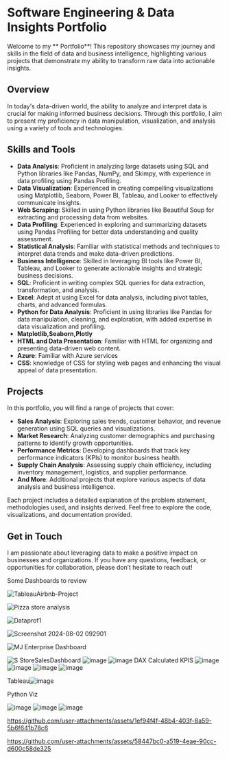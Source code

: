 # Software Engineering & Data Insights Portfolio



Welcome to my ** Portfolio**! This repository showcases my journey and skills in the field of data and business intelligence, highlighting various projects that demonstrate my ability to transform raw data into actionable insights.

## Overview

In today's data-driven world, the ability to analyze and interpret data is crucial for making informed business decisions. Through this portfolio, I aim to present my proficiency in data manipulation, visualization, and analysis using a variety of tools and technologies.

## Skills and Tools

- **Data Analysis**: Proficient in analyzing large datasets using SQL and Python libraries like Pandas, NumPy, and Skimpy, with experience in data profiling using Pandas Profiling.
- **Data Visualization**: Experienced in creating compelling visualizations using Matplotlib, Seaborn, Power BI, Tableau, and Looker to effectively communicate insights.
- **Web Scraping**: Skilled in using Python libraries like Beautiful Soup for extracting and processing data from websites.
- **Data Profiling**: Experienced in exploring and summarizing datasets using Pandas Profiling for better data understanding and quality assessment.
- **Statistical Analysis**: Familiar with statistical methods and techniques to interpret data trends and make data-driven predictions.
- **Business Intelligence**: Skilled in leveraging BI tools like Power BI, Tableau, and Looker to generate actionable insights and strategic business decisions.
- **SQL**: Proficient in writing complex SQL queries for data extraction, transformation, and analysis.
- **Excel**: Adept at using Excel for data analysis, including pivot tables, charts, and advanced formulas.
- **Python for Data Analysis**: Proficient in using libraries like Pandas for data manipulation, cleaning, and exploration, with added expertise in data visualization and profiling.
- **Matplotlib,Seaborn,Plotly** 
- **HTML and Data Presentation**: Familiar with HTML for organizing and presenting data-driven web content.
- **Azure**: Familiar with Azure services 
- **CSS**: knowledge of CSS for styling web pages and enhancing the visual appeal of data presentation.


## Projects

In this portfolio, you will find a range of projects that cover:

- **Sales Analysis**: Exploring sales trends, customer behavior, and revenue generation using SQL queries and visualizations.
- **Market Research**: Analyzing customer demographics and purchasing patterns to identify growth opportunities.
- **Performance Metrics**: Developing dashboards that track key performance indicators (KPIs) to monitor business health.
- **Supply Chain Analysis**: Assessing supply chain efficiency, including inventory management, logistics, and supplier performance.
- **And More**: Additional projects that explore various aspects of data analysis and business intelligence.


Each project includes a detailed explanation of the problem statement, methodologies used, and insights derived. Feel free to explore the code, visualizations, and documentation provided.

## Get in Touch

I am passionate about leveraging data to make a positive impact on businesses and organizations. If you have any questions, feedback, or opportunities for collaboration, please don’t hesitate to reach out!

Some Dashboards to review

![TableauAirbnb-Project](https://github.com/user-attachments/assets/b10f2df1-d6f1-451d-b8c1-b12ef0fd44e8)

![Pizza store analysis](https://github.com/user-attachments/assets/94ee576d-824f-4f79-b7ba-135ab3c0e9ac)

![Dataprof1](https://github.com/user-attachments/assets/2f9090ee-ce61-4d46-a9b2-522dc0fb31bb)

![Screenshot 2024-08-02 092901](https://github.com/user-attachments/assets/12c7146f-2482-4827-a8f1-4d601c7b9e37)

![MJ Enterprise Dashboard](https://github.com/user-attachments/assets/94261744-4815-4120-9ada-6b1c7880d0f6)

![S StoreSalesDashboard](https://github.com/user-attachments/assets/13c1f703-5a44-4b34-8e75-5420cd86739c)
![image](https://github.com/user-attachments/assets/8e5a5a68-4944-4c5e-a488-d27a5d057d12)
![image](https://github.com/user-attachments/assets/1eccd1e2-69ca-470e-8c97-567b2e6cb50c)
DAX Calculated KPIS
![image](https://github.com/user-attachments/assets/dbc5df70-3b97-483a-9689-fab4f4521deb)
![image](https://github.com/user-attachments/assets/1ab5eb70-b1ea-4f52-81e9-e24def60503a)
![image](https://github.com/user-attachments/assets/45930964-b434-4fb3-8f45-312f82f9ee43)
![image](https://github.com/user-attachments/assets/c7b58b7a-77da-45c3-899f-b5ebd9eae7ed)



Tableau![image](https://github.com/user-attachments/assets/17b8c488-08bd-4b1d-94fd-5b4b792600fd)

Python Viz

![image](https://github.com/user-attachments/assets/dea2ca1c-482e-470d-a292-e10314b835f3)
![image](https://github.com/user-attachments/assets/68d64614-2284-4fdd-b5bf-f39bbc590714)
![image](https://github.com/user-attachments/assets/68787c99-b74f-4e12-bffe-cb97b2fedf92)

https://github.com/user-attachments/assets/1ef94f4f-48b4-403f-8a59-5b6f641b78c6

https://github.com/user-attachments/assets/58447bc0-a519-4eae-90cc-d600c58de325














